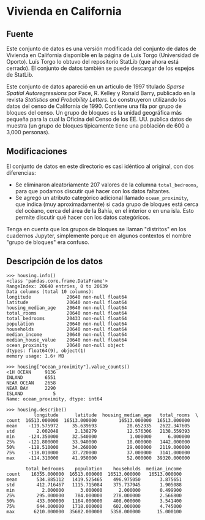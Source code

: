 # Vivienda en California

## Fuente
Este conjunto de datos es una versión modificada del conjunto de datos de Vivienda en California disponible en la página de Luís Torgo (Universidad de Oporto). Luís Torgo lo obtuvo del repositorio StatLib (que ahora está cerrado). El conjunto de datos también se puede descargar de los espejos de StatLib.

Este conjunto de datos apareció en un artículo de 1997 titulado *Sparse Spatial Autoregressions* por Pace, R. Kelley y Ronald Barry, publicado en la revista *Statistics and Probability Letters*. Lo construyeron utilizando los datos del censo de California de 1990. Contiene una fila por grupo de bloques del censo. Un grupo de bloques es la unidad geográfica más pequeña para la cual la Oficina del Censo de los EE. UU. publica datos de muestra (un grupo de bloques típicamente tiene una población de 600 a 3,000 personas).

## Modificaciones
El conjunto de datos en este directorio es casi idéntico al original, con dos diferencias:

* Se eliminaron aleatoriamente 207 valores de la columna `total_bedrooms`, para que podamos discutir qué hacer con los datos faltantes.
* Se agregó un atributo categórico adicional llamado `ocean_proximity`, que indica (muy aproximadamente) si cada grupo de bloques está cerca del océano, cerca del área de la Bahía, en el interior o en una isla. Esto permite discutir qué hacer con los datos categóricos.

Tenga en cuenta que los grupos de bloques se llaman "distritos" en los cuadernos Jupyter, simplemente porque en algunos contextos el nombre "grupo de bloques" era confuso.

## Descripción de los datos

    >>> housing.info()
    <class 'pandas.core.frame.DataFrame'>
    RangeIndex: 20640 entries, 0 to 20639
    Data columns (total 10 columns):
    longitude             20640 non-null float64
    latitude              20640 non-null float64
    housing_median_age    20640 non-null float64
    total_rooms           20640 non-null float64
    total_bedrooms        20433 non-null float64
    population            20640 non-null float64
    households            20640 non-null float64
    median_income         20640 non-null float64
    median_house_value    20640 non-null float64
    ocean_proximity       20640 non-null object
    dtypes: float64(9), object(1)
    memory usage: 1.6+ MB
    
    >>> housing["ocean_proximity"].value_counts()
    <1H OCEAN     9136
    INLAND        6551
    NEAR OCEAN    2658
    NEAR BAY      2290
    ISLAND           5
    Name: ocean_proximity, dtype: int64
    
    >>> housing.describe()
              longitude      latitude  housing_median_age   total_rooms  \
    count  16513.000000  16513.000000        16513.000000  16513.000000   
    mean    -119.575972     35.639693           28.652335   2622.347605   
    std        2.002048      2.138279           12.576306   2138.559393   
    min     -124.350000     32.540000            1.000000      6.000000   
    25%     -121.800000     33.940000           18.000000   1442.000000   
    50%     -118.510000     34.260000           29.000000   2119.000000   
    75%     -118.010000     37.720000           37.000000   3141.000000   
    max     -114.310000     41.950000           52.000000  39320.000000   

           total_bedrooms    population    households  median_income  
    count    16355.000000  16513.000000  16513.000000   16513.000000  
    mean       534.885112   1419.525465    496.975050       3.875651  
    std        412.716467   1115.715084    375.737945       1.905088  
    min          2.000000      3.000000      2.000000       0.499900  
    25%        295.000000    784.000000    278.000000       2.566800  
    50%        433.000000   1164.000000    408.000000       3.541400  
    75%        644.000000   1718.000000    602.000000       4.745000  
    max       6210.000000  35682.000000   5358.000000      15.000100
 
